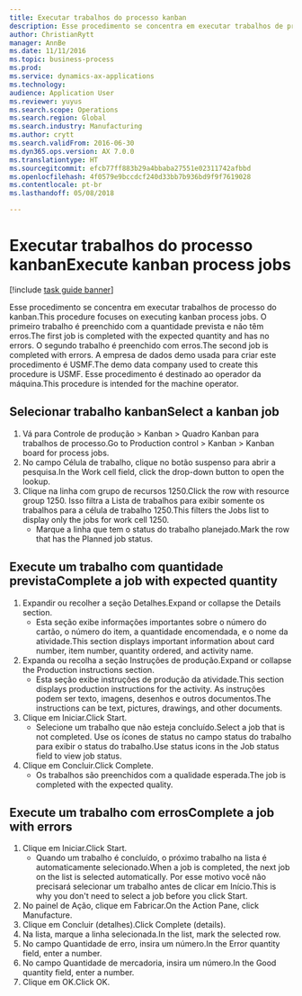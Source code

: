 ```yaml
--- 
title: Executar trabalhos do processo kanban
description: Esse procedimento se concentra em executar trabalhos de processo do kanban.
author: ChristianRytt
manager: AnnBe
ms.date: 11/11/2016
ms.topic: business-process
ms.prod: 
ms.service: dynamics-ax-applications
ms.technology: 
audience: Application User
ms.reviewer: yuyus
ms.search.scope: Operations
ms.search.region: Global
ms.search.industry: Manufacturing
ms.author: crytt
ms.search.validFrom: 2016-06-30
ms.dyn365.ops.version: AX 7.0.0
ms.translationtype: HT
ms.sourcegitcommit: efcb77ff883b29a4bbaba27551e02311742afbbd
ms.openlocfilehash: 4f0579e9bccdcf240d33bb7b936bd9f9f7619028
ms.contentlocale: pt-br
ms.lasthandoff: 05/08/2018

---
```

# <a name="execute-kanban-process-jobs"></a><span data-ttu-id="ca18e-103">Executar trabalhos do processo kanban</span><span class="sxs-lookup"><span data-stu-id="ca18e-103">Execute kanban process jobs</span></span>

[!include [task guide banner](../../includes/task-guide-banner.md)]

<span data-ttu-id="ca18e-104">Esse procedimento se concentra em executar trabalhos de processo do kanban.</span><span class="sxs-lookup"><span data-stu-id="ca18e-104">This procedure focuses on executing kanban process jobs.</span></span> <span data-ttu-id="ca18e-105">O primeiro trabalho é preenchido com a quantidade prevista e não têm erros.</span><span class="sxs-lookup"><span data-stu-id="ca18e-105">The first job is completed with the expected quantity and has no errors.</span></span> <span data-ttu-id="ca18e-106">O segundo trabalho é preenchido com erros.</span><span class="sxs-lookup"><span data-stu-id="ca18e-106">The second job is completed with errors.</span></span> <span data-ttu-id="ca18e-107">A empresa de dados demo usada para criar este procedimento é USMF.</span><span class="sxs-lookup"><span data-stu-id="ca18e-107">The demo data company used to create this procedure is USMF.</span></span> <span data-ttu-id="ca18e-108">Esse procedimento é destinado ao operador da máquina.</span><span class="sxs-lookup"><span data-stu-id="ca18e-108">This procedure is intended for the machine operator.</span></span>


## <a name="select-a-kanban-job"></a><span data-ttu-id="ca18e-109">Selecionar trabalho kanban</span><span class="sxs-lookup"><span data-stu-id="ca18e-109">Select a kanban job</span></span>
1. <span data-ttu-id="ca18e-110">Vá para Controle de produção > Kanban > Quadro Kanban para trabalhos de processo.</span><span class="sxs-lookup"><span data-stu-id="ca18e-110">Go to Production control > Kanban > Kanban board for process jobs.</span></span>
2. <span data-ttu-id="ca18e-111">No campo Célula de trabalho, clique no botão suspenso para abrir a pesquisa.</span><span class="sxs-lookup"><span data-stu-id="ca18e-111">In the Work cell field, click the drop-down button to open the lookup.</span></span>
3. <span data-ttu-id="ca18e-112">Clique na linha com grupo de recursos 1250.</span><span class="sxs-lookup"><span data-stu-id="ca18e-112">Click the row with resource group 1250.</span></span> <span data-ttu-id="ca18e-113">Isso filtra a Lista de trabalhos para exibir somente os trabalhos para a célula de trabalho 1250.</span><span class="sxs-lookup"><span data-stu-id="ca18e-113">This filters the Jobs list to display only the jobs for work cell 1250.</span></span>
    * <span data-ttu-id="ca18e-114">Marque a linha que tem o status do trabalho planejado.</span><span class="sxs-lookup"><span data-stu-id="ca18e-114">Mark the row that has the Planned job status.</span></span>  

## <a name="complete-a-job-with-expected-quantity"></a><span data-ttu-id="ca18e-115">Execute um trabalho com quantidade prevista</span><span class="sxs-lookup"><span data-stu-id="ca18e-115">Complete a job with expected quantity</span></span>
1. <span data-ttu-id="ca18e-116">Expandir ou recolher a seção Detalhes.</span><span class="sxs-lookup"><span data-stu-id="ca18e-116">Expand or collapse the Details section.</span></span>
    * <span data-ttu-id="ca18e-117">Esta seção exibe informações importantes sobre o número do cartão, o número do item, a quantidade encomendada, e o nome da atividade.</span><span class="sxs-lookup"><span data-stu-id="ca18e-117">This section displays important information about card number, item number, quantity ordered, and activity name.</span></span>  
2. <span data-ttu-id="ca18e-118">Expanda ou recolha a seção Instruções de produção.</span><span class="sxs-lookup"><span data-stu-id="ca18e-118">Expand or collapse the Production instructions section.</span></span>
    * <span data-ttu-id="ca18e-119">Esta seção exibe instruções de produção da atividade.</span><span class="sxs-lookup"><span data-stu-id="ca18e-119">This section displays production instructions for the activity.</span></span> <span data-ttu-id="ca18e-120">As instruções podem ser texto, imagens, desenhos e outros documentos.</span><span class="sxs-lookup"><span data-stu-id="ca18e-120">The instructions can be text, pictures, drawings, and other documents.</span></span>  
3. <span data-ttu-id="ca18e-121">Clique em Iniciar.</span><span class="sxs-lookup"><span data-stu-id="ca18e-121">Click Start.</span></span>
    * <span data-ttu-id="ca18e-122">Selecione um trabalho que não esteja concluído.</span><span class="sxs-lookup"><span data-stu-id="ca18e-122">Select a job that is not completed.</span></span> <span data-ttu-id="ca18e-123">Use os ícones de status no campo status do trabalho para exibir o status do trabalho.</span><span class="sxs-lookup"><span data-stu-id="ca18e-123">Use status icons in the Job status field to view job status.</span></span>      
4. <span data-ttu-id="ca18e-124">Clique em Concluir.</span><span class="sxs-lookup"><span data-stu-id="ca18e-124">Click Complete.</span></span>
    * <span data-ttu-id="ca18e-125">Os trabalhos são preenchidos com a qualidade esperada.</span><span class="sxs-lookup"><span data-stu-id="ca18e-125">The job is completed with the expected quality.</span></span>  

## <a name="complete-a-job-with-errors"></a><span data-ttu-id="ca18e-126">Execute um trabalho com erros</span><span class="sxs-lookup"><span data-stu-id="ca18e-126">Complete a job with errors</span></span>
1. <span data-ttu-id="ca18e-127">Clique em Iniciar.</span><span class="sxs-lookup"><span data-stu-id="ca18e-127">Click Start.</span></span>
    * <span data-ttu-id="ca18e-128">Quando um trabalho é concluído, o próximo trabalho na lista é automaticamente selecionado.</span><span class="sxs-lookup"><span data-stu-id="ca18e-128">When a job is completed, the next job on the list is selected automatically.</span></span> <span data-ttu-id="ca18e-129">Por esse motivo você não precisará selecionar um trabalho antes de clicar em Início.</span><span class="sxs-lookup"><span data-stu-id="ca18e-129">This is why you don't need to select a job before you click Start.</span></span>  
2. <span data-ttu-id="ca18e-130">No painel de Ação, clique em Fabricar.</span><span class="sxs-lookup"><span data-stu-id="ca18e-130">On the Action Pane, click Manufacture.</span></span>
3. <span data-ttu-id="ca18e-131">Clique em Concluir (detalhes).</span><span class="sxs-lookup"><span data-stu-id="ca18e-131">Click Complete (details).</span></span>
4. <span data-ttu-id="ca18e-132">Na lista, marque a linha selecionada.</span><span class="sxs-lookup"><span data-stu-id="ca18e-132">In the list, mark the selected row.</span></span>
5. <span data-ttu-id="ca18e-133">No campo Quantidade de erro, insira um número.</span><span class="sxs-lookup"><span data-stu-id="ca18e-133">In the Error quantity field, enter a number.</span></span>
6. <span data-ttu-id="ca18e-134">No campo Quantidade de mercadoria, insira um número.</span><span class="sxs-lookup"><span data-stu-id="ca18e-134">In the Good quantity field, enter a number.</span></span>
7. <span data-ttu-id="ca18e-135">Clique em OK.</span><span class="sxs-lookup"><span data-stu-id="ca18e-135">Click OK.</span></span>



